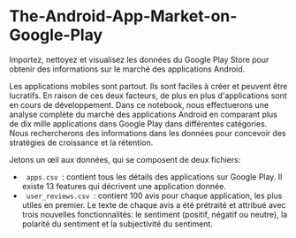 # The-Android-App-Market-on-Google-Play
Importez, nettoyez et visualisez les données du Google Play Store pour obtenir des informations sur le marché des applications Android.

<p> Les applications mobiles sont partout. Ils sont faciles à créer et peuvent être lucratifs. En raison de ces deux facteurs, de plus en plus d'applications sont en cours de développement. Dans ce notebook, nous effectuerons une analyse complète du marché des applications Android en comparant plus de dix mille applications dans Google Play dans différentes catégories. Nous rechercherons des informations dans les données pour concevoir des stratégies de croissance et la rétention. </p>

<p> Jetons un œil aux données, qui se composent de deux fichiers: </p>
<ul>
<li> <code> apps.csv </code>: contient tous les détails des applications sur Google Play. Il existe 13 features qui décrivent une application donnée. </li>
<li> <code> user_reviews.csv </code>: contient 100 avis pour chaque application, les plus utiles en premier. Le texte de chaque avis a été prétraité et attribué avec trois nouvelles fonctionnalités: le sentiment (positif, négatif ou neutre), la polarité du sentiment et la subjectivité du sentiment. </li>
</ul>
